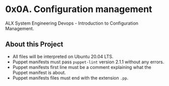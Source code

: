 # 0x0A. Configuration management #

ALX System Engineering Devops - Introduction to Configuration Management.


## About this Project

- All files will be interpreted on Ubuntu 20.04 LTS.
- Puppet manifests must pass `puppet-lint` version 2.1.1 without any errors.
- Puppet manifests first line must be a comment explaining what the Puppet manifest is about.
- Puppet manifests files must end with the extension `.pp`.
